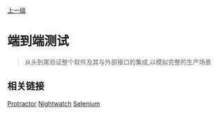 [上一级](../)

# 端到端测试
> 从头到尾验证整个软件及其与外部接口的集成,以模拟完整的生产场景
## 相关链接
[Protractor](#) [Nightwatch](#) [Selenium](#) 

